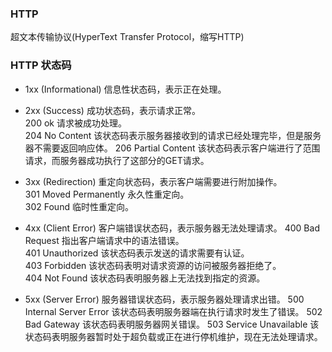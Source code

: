 ###  HTTP

超文本传输协议(HyperText Transfer Protocol，缩写HTTP)

### HTTP 状态码

- 1xx  (Informational) 信息性状态码，表示正在处理。

- 2xx  (Success) 成功状态码，表示请求正常。  
200 ok 请求被成功处理。  
204 No Content 该状态码表示服务器接收到的请求已经处理完毕，但是服务器不需要返回响应体。
206 Partial Content 该状态码表示客户端进行了范围请求，而服务器成功执行了这部分的GET请求。

- 3xx  (Redirection) 重定向状态码，表示客户端需要进行附加操作。  
301 Moved Permanently 永久性重定向。  
302 Found 临时性重定向。  

- 4xx  (Client Error) 客户端错误状态码，表示服务器无法处理请求。
400 Bad Request 指出客户端请求中的语法错误。  
401 Unauthorized 该状态码表示发送的请求需要有认证。  
403 Forbidden 该状态码表明对请求资源的访问被服务器拒绝了。  
404 Not Found 该状态码表明服务器上无法找到指定的资源。  

- 5xx  (Server Error) 服务器错误状态码，表示服务器处理请求出错。
500 Internal Server Error 该状态码表明服务器端在执行请求时发生了错误。
502 Bad Gateway 该状态码表明服务器网关错误。
503 Service Unavailable 该状态码表明服务器暂时处于超负载或正在进行停机维护，现在无法处理请求。
